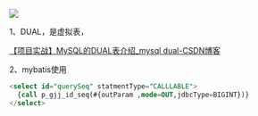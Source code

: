 ![](https://cdn.nlark.com/yuque/0/2025/png/39031477/1742892938178-b29bafcb-4d12-4fa9-b595-9886ec29e95d.png)



1、DUAL，是虚拟表，

[【项目实战】MySQL的DUAL表介绍_mysql dual-CSDN博客](https://blog.csdn.net/wstever/article/details/136864727)

2、mybatis使用

```sql
<select id="querySeq" statmentType="CALLLABLE">
  {call p_gjj_id_seq(#{outParam ,mode=OUT,jdbcType=BIGINT})}
</select>
```

